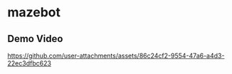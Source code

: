 # mazebot

## Demo Video

https://github.com/user-attachments/assets/86c24cf2-9554-47a6-a4d3-22ec3dfbc623

